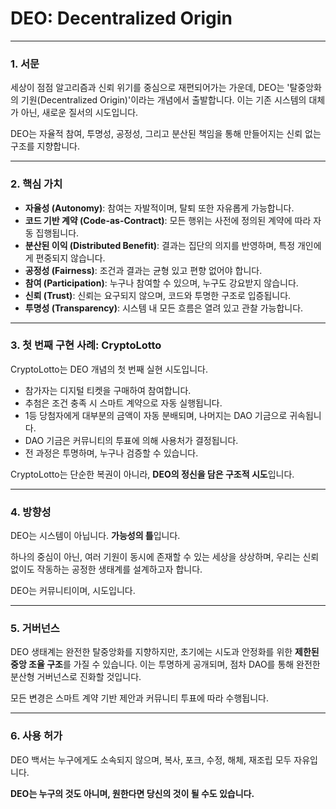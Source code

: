 # DEO: Decentralized Origin

---

### 1. 서문

세상이 점점 알고리즘과 신뢰 위기를 중심으로 재편되어가는 가운데, DEO는 '탈중앙화의 기원(Decentralized Origin)'이라는 개념에서 출발합니다. 이는 기존 시스템의 대체가 아닌, 새로운 질서의 시도입니다.

DEO는 자율적 참여, 투명성, 공정성, 그리고 분산된 책임을 통해 만들어지는 신뢰 없는 구조를 지향합니다.

---

### 2. 핵심 가치

- **자율성 (Autonomy)**: 참여는 자발적이며, 탈퇴 또한 자유롭게 가능합니다.
- **코드 기반 계약 (Code-as-Contract)**: 모든 행위는 사전에 정의된 계약에 따라 자동 집행됩니다.
- **분산된 이익 (Distributed Benefit)**: 결과는 집단의 의지를 반영하며, 특정 개인에게 편중되지 않습니다.
- **공정성 (Fairness)**: 조건과 결과는 균형 있고 편향 없어야 합니다.
- **참여 (Participation)**: 누구나 참여할 수 있으며, 누구도 강요받지 않습니다.
- **신뢰 (Trust)**: 신뢰는 요구되지 않으며, 코드와 투명한 구조로 입증됩니다.
- **투명성 (Transparency)**: 시스템 내 모든 흐름은 열려 있고 관찰 가능합니다.

---

### 3. 첫 번째 구현 사례: CryptoLotto

CryptoLotto는 DEO 개념의 첫 번째 실현 시도입니다.

- 참가자는 디지털 티켓을 구매하여 참여합니다.
- 추첨은 조건 충족 시 스마트 계약으로 자동 실행됩니다.
- 1등 당첨자에게 대부분의 금액이 자동 분배되며, 나머지는 DAO 기금으로 귀속됩니다.
- DAO 기금은 커뮤니티의 투표에 의해 사용처가 결정됩니다.
- 전 과정은 투명하며, 누구나 검증할 수 있습니다.

CryptoLotto는 단순한 복권이 아니라, **DEO의 정신을 담은 구조적 시도**입니다.

---

### 4. 방향성

DEO는 시스템이 아닙니다. **가능성의 틀**입니다.

하나의 중심이 아닌, 여러 기원이 동시에 존재할 수 있는 세상을 상상하며, 우리는 신뢰 없이도 작동하는 공정한 생태계를 설계하고자 합니다.

DEO는 커뮤니티이며, 시도입니다.

---

### 5. 거버넌스

DEO 생태계는 완전한 탈중앙화를 지향하지만, 초기에는 시도과 안정화를 위한 **제한된 중앙 조율 구조**를 가질 수 있습니다. 이는 투명하게 공개되며, 점차 DAO를 통해 완전한 분산형 거버넌스로 진화할 것입니다.

모든 변경은 스마트 계약 기반 제안과 커뮤니티 투표에 따라 수행됩니다.

---

### 6. 사용 허가

DEO 백서는 누구에게도 소속되지 않으며,
복사, 포크, 수정, 해체, 재조립 모두 자유입니다.

**DEO는 누구의 것도 아니며, 원한다면 당신의 것이 될 수도 있습니다.**
